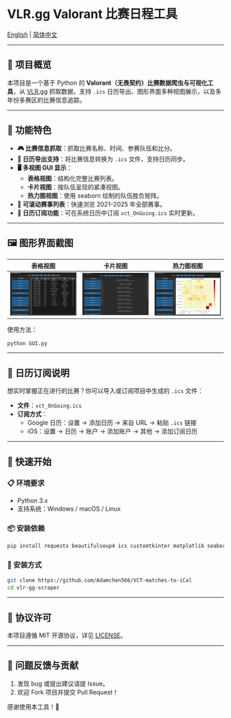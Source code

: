 # VLR.gg Valorant 比赛日程工具

[English](README.md) | [简体中文](README.zh.md)

---

## 📖 项目概览

本项目是一个基于 Python 的 **Valorant（无畏契约）比赛数据爬虫与可视化工具**，从 [VLR.gg](https://www.vlr.gg) 抓取数据，支持 `.ics` 日历导出、图形界面多种视图展示，以及多年份多赛区的比赛信息追踪。

---

## 🎯 功能特色

- **🎮 比赛信息抓取**：抓取比赛名称、时间、参赛队伍和比分。
- **📅 日历导出支持**：将比赛信息转换为 `.ics` 文件，支持日历同步。
- **🖥️ 多视图 GUI 显示**：
  - **表格视图**：结构化完整比赛列表。
  - **卡片视图**：按队伍呈现的紧凑视图。
  - **热力图视图**：使用 seaborn 绘制的队伍胜负矩阵。
- **📂 可滚动赛事列表**：快速浏览 2021–2025 年全部赛事。
- **📱 日历订阅功能**：可在系统日历中订阅 `vct_OnGoing.ics` 实时更新。

---

## 🖼 图形界面截图

| 表格视图 | 卡片视图 | 热力图视图 |
|---------|----------|------------|
| ![表格视图](images/view_table.png) | ![卡片视图](images/view_card.png) | ![热力图视图](images/view_heatmap.png) |

使用方法：

```bash
python GUI.py
```

---

## 📅 日历订阅说明

想实时掌握正在进行的比赛？你可以导入或订阅项目中生成的 `.ics` 文件：

- **文件**：`vct_OnGoing.ics`
- **订阅方式**：
  - Google 日历：设置 → 添加日历 → 来自 URL → 粘贴 `.ics` 链接
  - iOS：设置 → 日历 → 账户 → 添加账户 → 其他 → 添加订阅日历

---

## 🚀 快速开始

### 📋 环境要求

- Python 3.x
- 支持系统：Windows / macOS / Linux

### 📦 安装依赖

```bash
pip install requests beautifulsoup4 ics customtkinter matplotlib seaborn pandas
```

### 🔧 安装方式

```bash
git clone https://github.com/Adamchen566/VCT-matches-to-iCal
cd vlr-gg-scraper
```

---

## 📜 协议许可

本项目遵循 MIT 开源协议，详见 [LICENSE](LICENSE)。

---

## 💬 问题反馈与贡献

1. 发现 bug 或提出建议请提 Issue。
2. 欢迎 Fork 项目并提交 Pull Request！

感谢使用本工具！🎉
